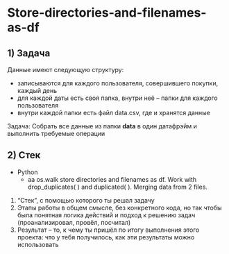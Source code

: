 # Store-directories-and-filenames-as-df
## 1) Задача
Данные имеют следующую структуру:

- записываются для каждого пользователя, совершившего покупки, каждый день
- для каждой даты есть своя папка, внутри неё – папки для каждого пользователя
- внутри каждой папки есть файл data.csv, где и хранятся данные

Задача: Собрать все данные из папки **data** в один датафрэйм и выполнить требуемые операции

## 2) Стек
   - Python
       - аа
os.walk store directories and filenames as df. 
Work with drop_duplicates( ) and duplicated( ). 
Merging data from 2 files.


   1. “Стек”, с помощью которого ты решал задачу
   2. Этапы работы в общем смысле, без конкретного кода, но так чтобы была понятная логика действий и подход к решению задач (проанализировал, провёл, посчитал)
   3. Результат – то, к чему ты пришёл по итогу выполнения этого проекта: что у тебя получилось, как эти результаты можно использовать
